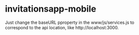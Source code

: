 # invitationsapp-mobile

Just change the baseURL pproperty in the www/js/services.js to correspond to the api location, like http://localhost:3000.
